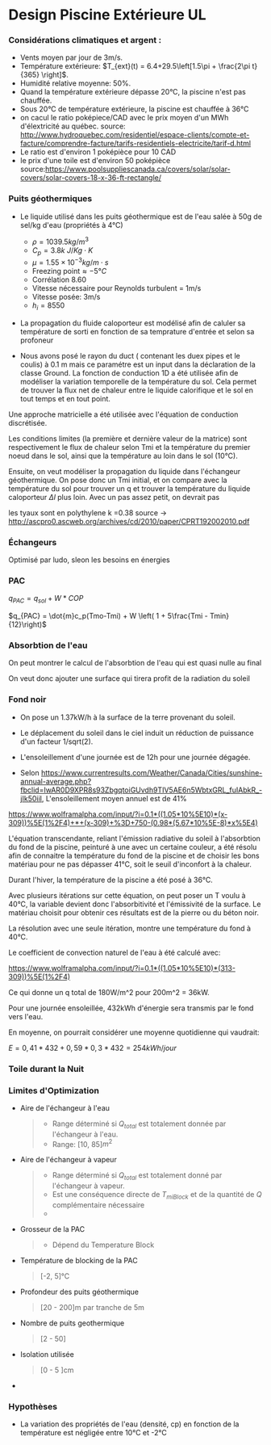 # Design Piscine Extérieure UL

### Considérations climatiques et  argent :



- Vents moyen par jour de 3m/s.
- Température extérieure: $T_{ext}(t) = 6.4+29.5\left[1.5\pi + \frac{2\pi t}{365} \right]$.
- Humidité relative moyenne: 50%.
- Quand la température extérieure dépasse 20°C, la piscine n'est pas chauffée.
- Sous 20°C de température extérieure, la piscine est chauffée à 36°C
- on cacul le ratio poképiece/CAD avec le prix moyen d'un MWh d'élextricité au québec. source: http://www.hydroquebec.com/residentiel/espace-clients/compte-et-facture/comprendre-facture/tarifs-residentiels-electricite/tarif-d.html
- Le ratio est d'environ 1 poképièce pour 10 CAD
- le prix d'une toile est d'environ 50 poképièce source:https://www.poolsuppliescanada.ca/covers/solar/solar-covers/solar-covers-18-x-36-ft-rectangle/

### Puits géothermiques

- Le liquide utilisé dans les puits géothermique est de l'eau salée à 50g de sel/kg d'eau (propriétés à 4°C)
  - $\rho = 1039.5kg/m^3$
  - $C_p = 3.8k\ J/Kg\cdot K$
  - $\mu = 1.55\times 10^{-3} kg/m\cdot s$
  -  $\text{Freezing point} \approx -5°C$
  - Corrélation 8.60
  - Vitesse nécessaire pour Reynolds turbulent = 1m/s
  - Vitesse posée: 3m/s
  - $h_i = 8550$

- La propagation du fluide caloporteur est modélisé afin de caluler sa température de sorti en fonction de sa temprature d'entrée et selon sa profoneur
- Nous avons posé le rayon du duct ( contenant les duex pipes et le coulis) à 0.1 m mais ce paramétre est un input dans la déclaration de la classe Ground.
  La fonction de conduction 1D a été utilisée afin de modéliser la variation temporelle de la température du sol. Cela permet de trouver la flux net de chaleur entre le liquide calorifique et le sol en tout temps et en tout point. 

Une approche matricielle a été utilisée avec l'équation de conduction discrétisée.

Les conditions limites (la première et dernière valeur de la matrice) sont respectivement le flux de chaleur selon Tmi et la température du premier noeud dans le sol, ainsi que la température au loin dans le sol (10°C). 

Ensuite, on veut modéliser la propagation du liquide dans l'échangeur géothermique. On pose donc un Tmi initial, et on compare avec la température du sol pour trouver un q et trouver la température du liquide caloporteur $\Delta l$ plus loin. Avec un pas assez petit, on devrait pas 

les tyaux sont en polythylene k =0.38  source -> http://ascpro0.ascweb.org/archives/cd/2010/paper/CPRT192002010.pdf

### Échangeurs

Optimisé par ludo, sleon les besoins en énergies


### PAC

$q_{PAC} = q_{sol} + W *COP$

$q_{PAC} = \dot{m}c_p(Tmo-Tmi)  + W \left( 1 + 5\frac{Tmi - Tmin}{12}\right)$

### Absorbtion de l'eau

On peut montrer le calcul de l'absorbtion de l'eau qui est quasi nulle au final

On veut donc ajouter une surface qui tirera profit de la radiation du soleil

### Fond noir

- On pose un 1.37kW/h à la surface de la terre provenant du soleil.

- Le déplacement du soleil dans le ciel induit un réduction de puissance d'un facteur 1/sqrt(2).

- L'ensoleillement d'une journée est de 12h pour une journée dégagée.

- Selon https://www.currentresults.com/Weather/Canada/Cities/sunshine-annual-average.php?fbclid=IwAR0D9XPR8s93ZbgqtoiGUvdh9TIV5AE6n5WbtxGRL_fuIAbkR_-jIk50iiI, L'ensoleillement moyen annuel est de 41%

https://www.wolframalpha.com/input/?i=0.1*((1.05*10%5E10)*(x-309))%5E(1%2F4)+*+(x-309)+%3D+750-(0.98*(5.67*10%5E-8)*x%5E4)

L'équation transcendante, reliant l'émission radiative du soleil à l'absorbtion du fond de la piscine, peinturé à une avec un certaine couleur, a été résolu afin de connaitre la température du fond de la piscine et de choisir les bons matériau pour ne pas dépasser 41°C, soit le seuil d'inconfort à la chaleur.

Durant l'hiver, la température de la piscine a été posé à 36°C.

Avec plusieurs itérations sur cette équation, on peut poser un T voulu à 40°C, la variable devient donc l'absorbitivité et l'émissivité de la surface. Le matériau choisit pour obtenir ces résultats est de la pierre ou du béton noir.

La résolution avec une seule itération, montre une température du fond à 40°C.

Le coefficient de convection naturel de l'eau à été calculé avec:

 https://www.wolframalpha.com/input/?i=0.1*((1.05*10%5E10)*(313-309))%5E(1%2F4)

Ce qui donne un q total de 180W/m^2 pour 200m^2 = 36kW.

Pour une journée ensoleillée, 432kWh d'énergie sera transmis par le fond vers l'eau.

En moyenne, on pourrait considérer une moyenne quotidienne qui vaudrait:

$E = 0,41*432 + 0,59*0,3*432 = 254kWh/jour$



### Toile durant la Nuit





### Limites d'Optimization

- Aire de l'échangeur à l'eau

  > - Range déterminé si $Q_{total}$ est totalement donnée par l'échangeur à l'eau.
  > - Range: [10, 85]$m^2$

- Aire de l'échangeur à vapeur

  > - Range déterminé si $Q_{total}$ est totalement donné par l'échangeur à vapeur.
  > - Est une conséquence directe de $T_{miBlock}$ et de la quantité de $Q$ complémentaire nécessaire
  > - 

- Grosseur de la PAC

  > - Dépend du Temperature Block

- Température de blocking de la PAC

  > [-2, 5]°C

- Profondeur des puits géothermique

  > [20 - 200]m par tranche de 5m

- Nombre de puits geothermique

  > [2 - 50]

- Isolation utilisée

  > [0 - 5 ]cm

- 



### Hypothèses

- La variation des propriétés de l'eau (densité, cp) en fonction de la température est négligée entre 10°C et -2°C